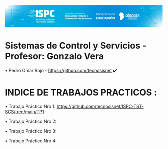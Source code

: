 ![image](https://github.com/tecnosisnet/ISPC-TST-SCS/blob/main/baner1.png)
# Sistemas de Control y Servicios  -  Profesor: Gonzalo Vera
•	Pedro Omar Rojo - https://github.com/tecnosisnet :heavy_check_mark:

# INDICE DE TRABAJOS PRACTICOS :
•	Trabajo Práctico Nro 1:  https://github.com/tecnosisnet/ISPC-TST-SCS/tree/main/TP1

•	Trabajo Práctico Nro 2:

•	Trabajo Práctico Nro 3:

•	Trabajo Práctico Nro 4:




